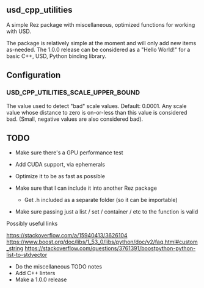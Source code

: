## usd_cpp_utilities

A simple Rez package with miscellaneous, optimized functions for working
with USD.

The package is relatively simple at the moment and will only add new
items as-needed. The 1.0.0 release can be considered as a "Hello World!"
for a basic C++, USD, Python binding library.

## Configuration
### USD_CPP_UTILITIES_SCALE_UPPER_BOUND
The value used to detect "bad" scale values. Default: 0.0001.  Any scale
value whose distance to zero is on-or-less than this value is considered
bad. (Small, negative values are also considered bad).


## TODO
- Make sure there's a GPU performance test
- Add CUDA support, via ephemerals
- Optimize it to be as fast as possible

- Make sure that I can include it into another Rez package
    - Get .h included as a separate folder (so it can be importable)

- Make sure passing just a list / set / container / etc to the function is valid

Possibly useful links

https://stackoverflow.com/a/15940413/3626104
https://www.boost.org/doc/libs/1_53_0/libs/python/doc/v2/faq.html#custom_string
https://stackoverflow.com/questions/3761391/boostpython-python-list-to-stdvector

- Do the miscellaneous TODO notes
- Add C++ linters
- Make a 1.0.0 release
